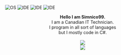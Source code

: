 ![OS](https://img.shields.io/badge/OS-Windows%2011-informational?style=flat&logo=Microsoft)
![IDE](https://img.shields.io/badge/IDE-Visual%20Studio-informational?style=flat&logo=VisualStudio)
![IDE](https://img.shields.io/badge/Code-C%23-informational?style=flat&logo=CSharp)
![IDE](https://img.shields.io/badge/Code-C++-informational?style=flat&logo=C%2B%2B)

<p align="center">
  <b>Hello I am Simnico99.</b><br>
  I am a Canadian IT Technician.<br>
  I program in all sort of languages<br>
  but I mostly code in C#.
  <br><br>
  <img src="https://github-readme-stats-two-pearl-43.vercel.app/api?username=Simnico99&theme=transparent&exclude_repo=github-readme-stats&rank_icon=percentile"><br/>
  <img src="https://github-readme-stats-two-pearl-43.vercel.app/api/top-langs?username=Simnico99&langs_count=20&layout=compact&theme=transparent&exclude_repo=github-readme-stats&card_width=450">
</p>
